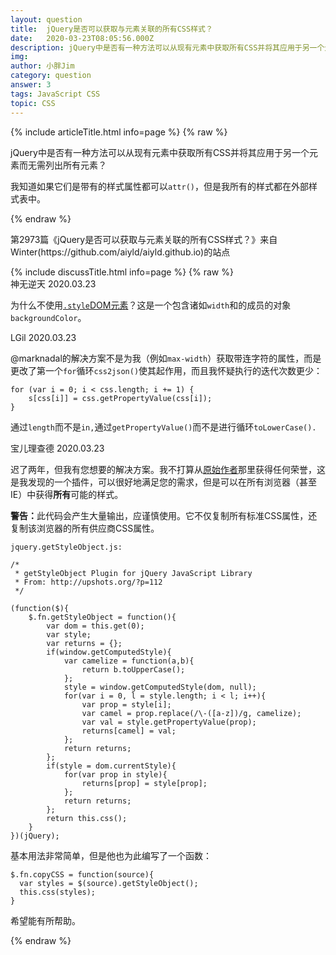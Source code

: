 ```yaml
---
layout: question
title:  jQuery是否可以获取与元素关联的所有CSS样式？
date:   2020-03-23T08:05:56.000Z
description: jQuery中是否有一种方法可以从现有元素中获取所有CSS并将其应用于另一个元素而无需列出所有元素？我知道如果它们是带有的样式属性都可以attr()，...
img: 
author: 小胖Jim
category: question
answer: 3
tags: JavaScript CSS
topic: CSS
---
```

<div class="article-root">
  <div class="article">
    {% include articleTitle.html info=page %}
    {% raw %}
    <div class="article-content"><p><font style="vertical-align: inherit;"><font style="vertical-align: inherit;">jQuery中是否有一种方法可以从现有元素中获取所有CSS并将其应用于另一个元素而无需列出所有元素？</font></font></p>

<p><font style="vertical-align: inherit;"><font style="vertical-align: inherit;">我知道如果它们是带有的样式属性都可以</font></font><code>attr()</code><font style="vertical-align: inherit;"><font style="vertical-align: inherit;">，但是我所有的样式都在外部样式表中。</font></font></p></div>
    {% endraw %}
  </div>
  <p class="winter_mark">第2973篇《jQuery是否可以获取与元素关联的所有CSS样式？》来自Winter(https://github.com/aiyld/aiyld.github.io)的站点</p>
  <div class="discuss-wrapper">
    {% include discussTitle.html info=page %}
    {% raw %}
    <div class="discuss-list">
    <div class="discuss-item">
        <div class="discuss-parent">
          <div class="discuss-meta">
            <span class="discuss-user">神无逆天</span>
            <span class="discuss-time">2020.03.23</span>
          </div>
          <div class="discuss-comment"><p><font style="vertical-align: inherit;"><font style="vertical-align: inherit;">为什么不使用</font></font><a href="http://www.w3schools.com/jsref/dom_obj_style.asp" rel="noreferrer"><code>.style</code><font style="vertical-align: inherit;"><font style="vertical-align: inherit;">DOM元素</font></font></a><font style="vertical-align: inherit;"><font style="vertical-align: inherit;">？</font><font style="vertical-align: inherit;">这是一个包含诸如</font></font><code>width</code><font style="vertical-align: inherit;"><font style="vertical-align: inherit;">和的</font><font style="vertical-align: inherit;">成员的对象</font></font><code>backgroundColor</code><font style="vertical-align: inherit;"><font style="vertical-align: inherit;">。</font></font></p></div>
        </div></div><div class="discuss-item">
        <div class="discuss-parent">
          <div class="discuss-meta">
            <span class="discuss-user">LGil</span>
            <span class="discuss-time">2020.03.23</span>
          </div>
          <div class="discuss-comment"><p><font style="vertical-align: inherit;"><font style="vertical-align: inherit;">@marknadal的解决方案不是为我（例如</font></font><code>max-width</code><font style="vertical-align: inherit;"><font style="vertical-align: inherit;">）</font><font style="vertical-align: inherit;">获取带连字符的属性</font><font style="vertical-align: inherit;">，而是更改了第一个</font></font><code>for</code><font style="vertical-align: inherit;"><font style="vertical-align: inherit;">循环</font></font><code>css2json()</code><font style="vertical-align: inherit;"><font style="vertical-align: inherit;">使其起作用，而且我怀疑执行的迭代次数更少：</font></font></p>

<pre><code>for (var i = 0; i &lt; css.length; i += 1) {<font></font>
    s[css[i]] = css.getPropertyValue(css[i]);<font></font>
}<font></font>
</code></pre>

<p><font style="vertical-align: inherit;"><font style="vertical-align: inherit;">通过</font></font><code>length</code><font style="vertical-align: inherit;"><font style="vertical-align: inherit;">而不是</font></font><code>in,</code><font style="vertical-align: inherit;"><font style="vertical-align: inherit;">通过</font></font><code>getPropertyValue()</code><font style="vertical-align: inherit;"><font style="vertical-align: inherit;">而不是进行</font><font style="vertical-align: inherit;">循环</font></font><code>toLowerCase().</code></p></div>
        </div></div><div class="discuss-item">
        <div class="discuss-parent">
          <div class="discuss-meta">
            <span class="discuss-user">宝儿理查德</span>
            <span class="discuss-time">2020.03.23</span>
          </div>
          <div class="discuss-comment"><p><font style="vertical-align: inherit;"><font style="vertical-align: inherit;">迟了两年，但我有您想要的解决方案。</font><font style="vertical-align: inherit;">我不打算从</font></font><a href="http://upshots.org/?p=192"><font style="vertical-align: inherit;"><font style="vertical-align: inherit;">原始作者</font></font></a><font style="vertical-align: inherit;"><font style="vertical-align: inherit;">那里</font><font style="vertical-align: inherit;">获得任何荣誉</font><font style="vertical-align: inherit;">，这是我发现的一个插件，可以很好地满足您的需求，但是</font><font style="vertical-align: inherit;">可以在所有浏览器（甚至IE）中</font><font style="vertical-align: inherit;">获得</font></font><strong><font style="vertical-align: inherit;"><font style="vertical-align: inherit;">所有</font></font></strong><font style="vertical-align: inherit;"><font style="vertical-align: inherit;">可能的样式。</font></font></p>

<p><strong><font style="vertical-align: inherit;"><font style="vertical-align: inherit;">警告：</font></font></strong><font style="vertical-align: inherit;"><font style="vertical-align: inherit;">此代码会产生大量输出，应谨慎使用。</font><font style="vertical-align: inherit;">它不仅复制所有标准CSS属性，还复制该浏览器的所有供应商CSS属性。</font></font></p>

<p><code>jquery.getStyleObject.js:</code></p>

<pre><code>/*<font></font>
 * getStyleObject Plugin for jQuery JavaScript Library<font></font>
 * From: http://upshots.org/?p=112<font></font>
 */<font></font>
<font></font>
(function($){<font></font>
    $.fn.getStyleObject = function(){<font></font>
        var dom = this.get(0);<font></font>
        var style;<font></font>
        var returns = {};<font></font>
        if(window.getComputedStyle){<font></font>
            var camelize = function(a,b){<font></font>
                return b.toUpperCase();<font></font>
            };<font></font>
            style = window.getComputedStyle(dom, null);<font></font>
            for(var i = 0, l = style.length; i &lt; l; i++){<font></font>
                var prop = style[i];<font></font>
                var camel = prop.replace(/\-([a-z])/g, camelize);<font></font>
                var val = style.getPropertyValue(prop);<font></font>
                returns[camel] = val;<font></font>
            };<font></font>
            return returns;<font></font>
        };<font></font>
        if(style = dom.currentStyle){<font></font>
            for(var prop in style){<font></font>
                returns[prop] = style[prop];<font></font>
            };<font></font>
            return returns;<font></font>
        };<font></font>
        return this.css();<font></font>
    }<font></font>
})(jQuery);<font></font>
</code></pre>

<p><font style="vertical-align: inherit;"><font style="vertical-align: inherit;">基本用法非常简单，但是他也为此编写了一个函数：</font></font></p>

<pre><code>$.fn.copyCSS = function(source){<font></font>
&nbsp;&nbsp;var styles = $(source).getStyleObject();<font></font>
&nbsp;&nbsp;this.css(styles);<font></font>
}<font></font>
</code></pre>

<p><font style="vertical-align: inherit;"><font style="vertical-align: inherit;">希望能有所帮助。</font></font></p></div>
        </div></div>
    </div>
    {% endraw %}
  </div>
<div>
